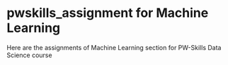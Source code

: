 # pwskills_assignment for Machine Learning

Here are the assignments of Machine Learning section for PW-Skills Data Science course
